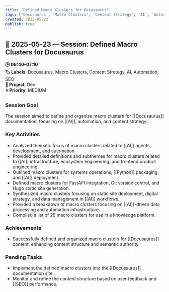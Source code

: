 ```yaml
---
title: "Defined Macro Clusters for Docusaurus"
tags: ['Docusaurus', 'Macro Clusters', 'Content Strategy', 'AI', 'Automation', 'SEO']
created: 2025-05-23
publish: true
---
```


## 📅 2025-05-23 — Session: Defined Macro Clusters for Docusaurus

**🕒 06:40–07:10**  
**🏷️ Labels**: Docusaurus, Macro Clusters, Content Strategy, AI, Automation, SEO  
**📂 Project**: Dev  
**⭐ Priority**: MEDIUM  


### Session Goal
The session aimed to define and organize macro clusters for [[Docusaurus]] documentation, focusing on [[AI]], automation, and content strategy.

### Key Activities
- Analyzed thematic focus of macro clusters related to [[AI]] agents, development, and automation.
- Provided detailed definitions and subthemes for macro clusters related to [[AI]] infrastructure, ecosystem engineering, and frontend product engineering.
- Outlined macro clusters for systems operations, [[Python]] packaging, and [[AI]] deployment.
- Defined macro clusters for FastAPI integration, Git version control, and Hugo static site generation.
- Synthesized macro clusters focusing on static site deployment, digital strategy, and data management in [[AI]] workflows.
- Provided a breakdown of macro clusters focusing on [[AI]]-driven data processing and automation infrastructure.
- Compiled a list of 25 macro clusters for use in a knowledge platform.

### Achievements
- Successfully defined and organized macro clusters for [[Docusaurus]] content, enhancing content structure and semantic authority.

### Pending Tasks
- Implement the defined macro clusters into the [[Docusaurus]] documentation site.
- Monitor and refine the content structure based on user feedback and [[SEO]] performance.
